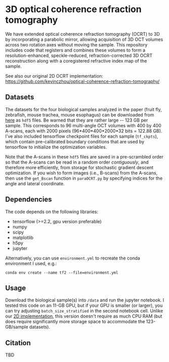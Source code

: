 # 3D optical coherence refraction tomography
We have extended optical coherence refraction tomography (OCRT) to 3D by incorporating a parabolic mirror, allowing acquisition of 3D OCT volumes across two rotation axes without moving the sample. This repository includes code that registers and combines these volumes to form a resolution-enhanced, speckle-reduced, refraction-corrected 3D OCRT reconstruction along with a coregistered refractive index map of the sample.

See also our original 2D OCRT implementation: https://github.com/kevinczhou/optical-coherence-refraction-tomography/

## Datasets
The datasets for the four biological samples analyzed in the paper (fruit fly, zebrafish, mouse trachea, mouse esophagus) can be downloaded from [here](https://doi.org/10.7924/r46h4pk10) as `hdf5` files. Be warned that they are rather large -- 123 GB per sample. This corresponds to 96 multi-angle OCT volumes with 400 by 400 A-scans, each with 2000 pixels (96\*400\*400\*2000\*32 bits = 122.88 GB). I've also included tensorflow checkpoint files for each sample (`tf_ckpts`), which contain pre-calibrated boundary conditions that are used by tensorflow to initialize the optimization variables.

Note that the A-scans in these `hdf5` files are saved in a pre-scrambled order so that the A-scans can be read in a random order *contiguously*, and therefore more efficiently, from storage for stochastic gradient descent optimization. If you wish to form images (i.e., B-scans) from the A-scans, then use the `get_Bscan` function in `paraOCRT.py` by specifying indices for the angle and lateral coordinate.

## Dependencies
The code depends on the following libraries:
- tensorflow (>=2.2, gpu version preferable)
- numpy
- scipy
- matplotlib
- h5py
- jupyter

Alternatively, you can use `environment.yml` to recreate the conda environment I used, e.g.:

    conda env create --name tf2 --file=environment.yml

## Usage
Download the biological sample(s) into `/data` and run the jupyter notebook. I tested this code on an 11-GB GPU, but if your GPU is smaller (or larger), you can try adjusting `batch_size_stratified` in the second notebook cell. Unlike our [2D implementation](https://github.com/kevinczhou/optical-coherence-refraction-tomography/), this version doesn't require as much CPU RAM (but does require significantly more storage space to accommodate the 123-GB/sample datasets).

## Citation
TBD
